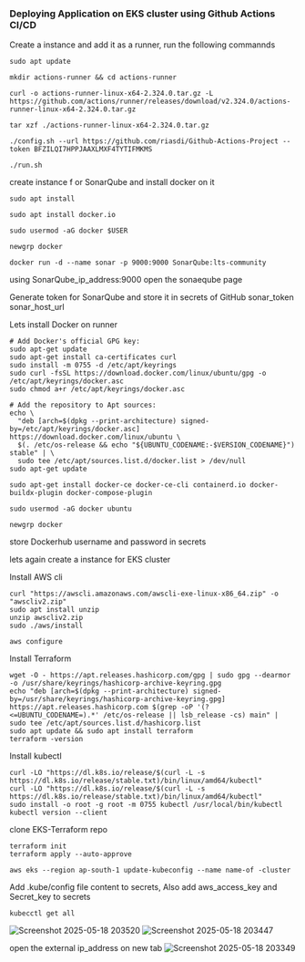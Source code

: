 
### Deploying Application on EKS cluster using Github Actions CI/CD

Create a instance and add it as a runner, run the following commannds
```cli
sudo apt update

mkdir actions-runner && cd actions-runner

curl -o actions-runner-linux-x64-2.324.0.tar.gz -L
https://github.com/actions/runner/releases/download/v2.324.0/actions-runner-linux-x64-2.324.0.tar.gz

tar xzf ./actions-runner-linux-x64-2.324.0.tar.gz

./config.sh --url https://github.com/riasdi/Github-Actions-Project --token BFZILQI7HPPJAAXLMXF4TYTIFMKMS

./run.sh
```

create instance f or SonarQube and install docker on it

```cli
sudo apt install

sudo apt install docker.io

sudo usermod -aG docker $USER

newgrp docker

docker run -d --name sonar -p 9000:9000 SonarQube:lts-community

```

using SonarQube_ip_address:9000 open the sonaeqube page

Generate token for SonarQube and store it in secrets of GitHub 
sonar_token
sonar_host_url


Lets install Docker on runner
```cli
# Add Docker's official GPG key:
sudo apt-get update
sudo apt-get install ca-certificates curl
sudo install -m 0755 -d /etc/apt/keyrings
sudo curl -fsSL https://download.docker.com/linux/ubuntu/gpg -o /etc/apt/keyrings/docker.asc
sudo chmod a+r /etc/apt/keyrings/docker.asc

# Add the repository to Apt sources:
echo \
  "deb [arch=$(dpkg --print-architecture) signed-by=/etc/apt/keyrings/docker.asc] https://download.docker.com/linux/ubuntu \
  $(. /etc/os-release && echo "${UBUNTU_CODENAME:-$VERSION_CODENAME}") stable" | \
  sudo tee /etc/apt/sources.list.d/docker.list > /dev/null
sudo apt-get update

sudo apt-get install docker-ce docker-ce-cli containerd.io docker-buildx-plugin docker-compose-plugin

sudo usermod -aG docker ubuntu

newgrp docker

```

store Dockerhub username and password in secrets

lets again create a instance for EKS cluster

Install AWS cli
```cli
curl "https://awscli.amazonaws.com/awscli-exe-linux-x86_64.zip" -o "awscliv2.zip"
sudo apt install unzip
unzip awscliv2.zip
sudo ./aws/install
```
```cli
aws configure
```

Install Terraform

```cli
wget -O - https://apt.releases.hashicorp.com/gpg | sudo gpg --dearmor -o /usr/share/keyrings/hashicorp-archive-keyring.gpg
echo "deb [arch=$(dpkg --print-architecture) signed-by=/usr/share/keyrings/hashicorp-archive-keyring.gpg] https://apt.releases.hashicorp.com $(grep -oP '(?<=UBUNTU_CODENAME=).*' /etc/os-release || lsb_release -cs) main" | sudo tee /etc/apt/sources.list.d/hashicorp.list
sudo apt update && sudo apt install terraform
terraform -version
```

Install kubectl
```cli
curl -LO "https://dl.k8s.io/release/$(curl -L -s https://dl.k8s.io/release/stable.txt)/bin/linux/amd64/kubectl"
curl -LO "https://dl.k8s.io/release/$(curl -L -s https://dl.k8s.io/release/stable.txt)/bin/linux/amd64/kubectl"
sudo install -o root -g root -m 0755 kubectl /usr/local/bin/kubectl
kubectl version --client
```
clone EKS-Terraform repo

```cli
terraform init
terraform apply --auto-approve
```

```cli
aws eks --region ap-south-1 update-kubeconfig --name name-of -cluster
```

Add .kube/config file content to secrets,
Also add aws_access_key and Secret_key to secrets


```cli
kubecctl get all
```
![Screenshot 2025-05-18 203520](https://github.com/user-attachments/assets/afa2bdc6-2179-42e2-984c-7ef6ff48277d)
![Screenshot 2025-05-18 203447](https://github.com/user-attachments/assets/71e043be-f023-41ac-abf0-f8654a1a4738)


open the external ip_address on new tab
![Screenshot 2025-05-18 203349](https://github.com/user-attachments/assets/0b7d9c79-dfce-48fd-b336-404a8804a8e0)




